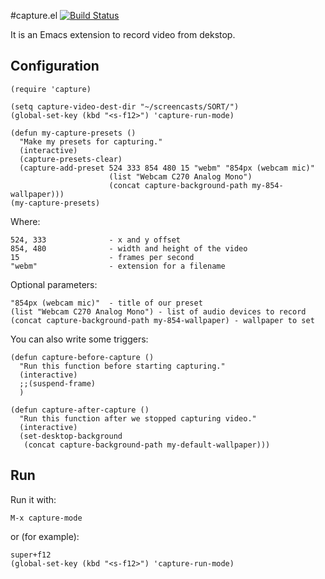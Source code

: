 #capture.el
[![Build Status](https://api.travis-ci.org/pashinin/capture.el.png)](https://travis-ci.org/pashinin/capture.el)

It is an Emacs extension to record video from dekstop.

## Configuration

    (require 'capture)

    (setq capture-video-dest-dir "~/screencasts/SORT/")
    (global-set-key (kbd "<s-f12>") 'capture-run-mode)

    (defun my-capture-presets ()
      "Make my presets for capturing."
      (interactive)
      (capture-presets-clear)
      (capture-add-preset 524 333 854 480 15 "webm" "854px (webcam mic)"
                          (list "Webcam C270 Analog Mono")
                          (concat capture-background-path my-854-wallpaper)))
    (my-capture-presets)

Where:

    524, 333              - x and y offset
    854, 480              - width and height of the video
    15                    - frames per second
    "webm"                - extension for a filename

Optional parameters:

    "854px (webcam mic)"  - title of our preset
    (list "Webcam C270 Analog Mono") - list of audio devices to record
    (concat capture-background-path my-854-wallpaper) - wallpaper to set

You can also write some triggers:

    (defun capture-before-capture ()
      "Run this function before starting capturing."
      (interactive)
      ;;(suspend-frame)
      )

    (defun capture-after-capture ()
      "Run this function after we stopped capturing video."
      (interactive)
      (set-desktop-background
       (concat capture-background-path my-default-wallpaper)))

## Run

Run it with:

    M-x capture-mode

or (for example):

    super+f12
    (global-set-key (kbd "<s-f12>") 'capture-run-mode)

